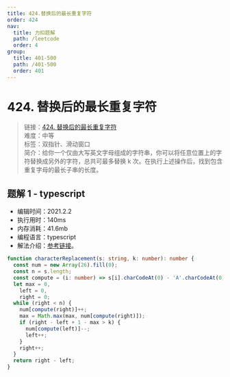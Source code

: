 ```yaml
---
title: 424.替换后的最长重复字符
order: 424
nav:
  title: 力扣题解
  path: /leetcode
  order: 4
group:
  title: 401-500
  path: /401-500
  order: 401
---
```


# 424. 替换后的最长重复字符

> 链接：[424. 替换后的最长重复字符](https://leetcode-cn.com/problems/longest-repeating-character-replacement/)  
> 难度：中等  
> 标签：双指针、滑动窗口  
> 简介：给你一个仅由大写英文字母组成的字符串，你可以将任意位置上的字符替换成另外的字符，总共可最多替换 k 次。在执行上述操作后，找到包含重复字母的最长子串的长度。

## 题解 1 - typescript

- 编辑时间：2021.2.2
- 执行用时：140ms
- 内存消耗：41.6mb
- 编程语言：typescript
- 解法介绍：[参考链接](https://leetcode-cn.com/problems/longest-repeating-character-replacement/solution/ti-huan-hou-de-zui-chang-zhong-fu-zi-fu-n6aza/)。

```typescript
function characterReplacement(s: string, k: number): number {
  const num = new Array(26).fill(0);
  const n = s.length;
  const compute = (i: number) => s[i].charCodeAt(0) - 'A'.charCodeAt(0);
  let max = 0,
    left = 0,
    right = 0;
  while (right < n) {
    num[compute(right)]++;
    max = Math.max(max, num[compute(right)]);
    if (right - left + 1 - max > k) {
      num[compute(left)]--;
      left++;
    }
    right++;
  }
  return right - left;
}
```
